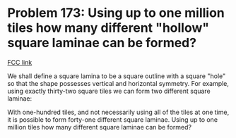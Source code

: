 # Problem 173: Using up to one million tiles how many different "hollow" square laminae can be formed?

[FCC link](https://www.freecodecamp.org/learn/coding-interview-prep/project-euler/problem-173-using-up-to-one-million-tiles-how-many-different-hollow-square-laminae-can-be-formed)

We shall define a square lamina to be a square outline with a square "hole" so
that the shape possesses vertical and horizontal symmetry. For example, using
exactly thirty-two square tiles we can form two different square laminae:

With one-hundred tiles, and not necessarily using all of the tiles at one time,
it is possible to form forty-one different square laminae. Using up to one
million tiles how many different square laminae can be formed?
